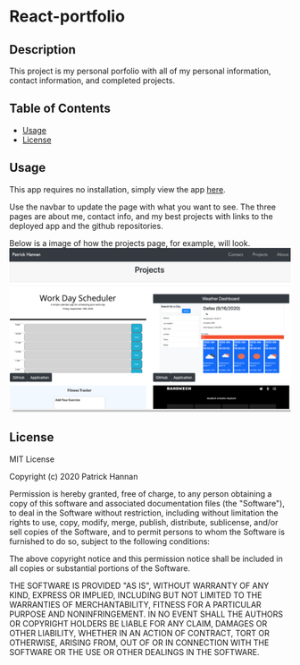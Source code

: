 # React-portfolio

## Description 

This project is my personal porfolio with all of my personal information, contact information, and completed projects.


## Table of Contents

* [Usage](#usage)
* [License](#license)


## Usage 

This app requires no installation, simply view the app [here](https://patrickhannan.github.io/react-portfolio).

Use the navbar to update the page with what you want to see. The three pages are about me, contact info, and my best projects with links to the deployed app and the github repositories.

Below is a image of how the projects page, for example, will look.
![Example workout](./public/portfolio.png)


## License

MIT License

Copyright (c) 2020 Patrick Hannan

Permission is hereby granted, free of charge, to any person obtaining a copy of this software and associated documentation files (the "Software"), to deal in the Software without restriction, including without limitation the rights to use, copy, modify, merge, publish, distribute, sublicense, and/or sell copies of the Software, and to permit persons to whom the Software is furnished to do so, subject to the following conditions:

The above copyright notice and this permission notice shall be included in all copies or substantial portions of the Software.

THE SOFTWARE IS PROVIDED "AS IS", WITHOUT WARRANTY OF ANY KIND, EXPRESS OR IMPLIED, INCLUDING BUT NOT LIMITED TO THE WARRANTIES OF MERCHANTABILITY, FITNESS FOR A PARTICULAR PURPOSE AND NONINFRINGEMENT. IN NO EVENT SHALL THE AUTHORS OR COPYRIGHT HOLDERS BE LIABLE FOR ANY CLAIM, DAMAGES OR OTHER LIABILITY, WHETHER IN AN ACTION OF CONTRACT, TORT OR OTHERWISE, ARISING FROM, OUT OF OR IN CONNECTION WITH THE SOFTWARE OR THE USE OR OTHER DEALINGS IN THE SOFTWARE.